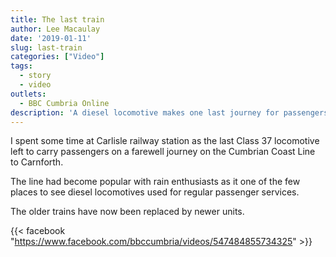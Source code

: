 ```yaml
---
title: The last train
author: Lee Macaulay
date: '2019-01-11'
slug: last-train
categories: ["Video"]
tags:
  - story
  - video
outlets: 
  - BBC Cumbria Online
description: 'A diesel locomotive makes one last journey for passengers in Cumbria.'
---
```


I spent some time at Carlisle railway station as the last Class 37 locomotive left to carry passengers on a farewell journey on the Cumbrian Coast Line to Carnforth. 

The line had become popular with rain enthusiasts as it one of the few places to see diesel locomotives used for regular passenger services. 

The older trains have now been replaced by newer units. 

{{< facebook "https://www.facebook.com/bbccumbria/videos/547484855734325" >}}